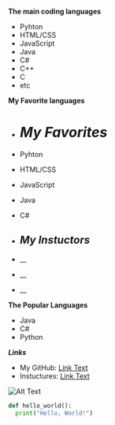 **The main coding languages**
* Pyhton
* HTML/CSS
* JavaScript
* Java
* C#
* C++
* C
* etc

**My Favorite languages**
* # *My Favorites*
* Pyhton
* HTML/CSS
* JavaScript
* Java
* C#

* ## *My Instuctors*
* __
* __
* __

**The Popular Languages**
* Java
* C#
* Python


***Links***
* My GitHub: [Link Text](https://github.com/ShadowLightnin)
* Instuctures: [Link Text](https://github.com/GeorgeRay)

![Alt Text]([https://images.search.yahoo.com/yhs/search;_ylt=AwrEqPEBcPBlxT8VvDQPxQt.;_ylu=Y29sbwNiZjEEcG9zAzEEdnRpZAMEc2VjA3BpdnM-?p=helldivers+2&type=fc_AC5AE6A96A2_s69_g_e_d_n0002_c999&param1=7&param2=eJwtjcsKhDAMRX8lSwWp6UOl%2BCnioqMdDa1WfOAwXz8RhizuyQnhTjR2bb%2BPElE31nRFv%2FKOiIrxOXEMHNZaJtoYFVZCKiWUNkJJZD35xP46GC%2FHtKQvxejKSiBkN61jug9YT5AosAUWtWnhU5sc3LZFf%2FtXoLOsdCN0DVmYzyUWECl4mPwQUg7DvKfFl08rPgOHe7ud%2Fi8%2FeZ46bA%3D%3D&hsimp=yhs-3971&hspart=fc&ei=UTF-8&fr=yhs-fc-3971#id=76&iurl=https%3A%2F%2Fimages.hdqwalls.com%2Fwallpapers%2Fhelldivers-a-new-hell-e3.jpg&action=click](https://images.search.yahoo.com/yhs/search;_ylt=AwrOozKifPBla_AQNRAPxQt.;_ylu=Y29sbwNncTEEcG9zAzEEdnRpZAMEc2VjA3BpdnM-?p=cat&type=_%2472075_000000%24&param1=na3P9yVrJGqvPvD9iiUl7z8fShqZZz6rnuHldRlzFITq8ylP7t7i2LXAE3UeTQJzGWeU0GyHWUxaS3gVWlPExCbmGdXXFCtceLkyPrwFruav8epJUpDS4icwKG2c_jz6b_NP_d4hu2TaPRgUToeI2Q4tECzAIPaTMeJ8KOdZYBbKGxNxmgXEfENonY482JZOtEno8xVOwMC5jIogeSkzLntAmMULpgCvwS3N8_DlNp1MemyvmC_AT202DoyGxYPkxq9pS4D0&hsimp=yhs-SF3&hspart=Lkry&ei=UTF-8&fr=yhs-Lkry-SF3#id=3&iurl=https%3A%2F%2Fimages.unsplash.com%2Fphoto-1611915387288-fd8d2f5f928b%3Fixlib%3Drb-1.2.1%26w%3D1080%26fit%3Dmax%26q%3D80%26fm%3Djpg%26crop%3Dentropy%26cs%3Dtinysrgb&action=click)https://images.search.yahoo.com/yhs/search;_ylt=AwrOozKifPBla_AQNRAPxQt.;_ylu=Y29sbwNncTEEcG9zAzEEdnRpZAMEc2VjA3BpdnM-?p=cat&type=_%2472075_000000%24&param1=na3P9yVrJGqvPvD9iiUl7z8fShqZZz6rnuHldRlzFITq8ylP7t7i2LXAE3UeTQJzGWeU0GyHWUxaS3gVWlPExCbmGdXXFCtceLkyPrwFruav8epJUpDS4icwKG2c_jz6b_NP_d4hu2TaPRgUToeI2Q4tECzAIPaTMeJ8KOdZYBbKGxNxmgXEfENonY482JZOtEno8xVOwMC5jIogeSkzLntAmMULpgCvwS3N8_DlNp1MemyvmC_AT202DoyGxYPkxq9pS4D0&hsimp=yhs-SF3&hspart=Lkry&ei=UTF-8&fr=yhs-Lkry-SF3#id=3&iurl=https%3A%2F%2Fimages.unsplash.com%2Fphoto-1611915387288-fd8d2f5f928b%3Fixlib%3Drb-1.2.1%26w%3D1080%26fit%3Dmax%26q%3D80%26fm%3Djpg%26crop%3Dentropy%26cs%3Dtinysrgb&action=click)


```python
def hello_world():
  print("Hello, World!")

